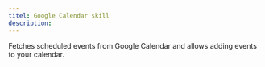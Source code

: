 ```yaml
---
titel: Google Calendar skill
description: 
---
```

Fetches scheduled events from Google Calendar and allows adding events to your calendar.
